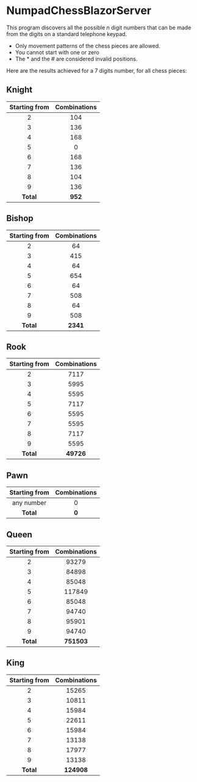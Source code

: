 # NumpadChessBlazorServer

This program discovers all the possible *n* digit numbers that can be made from the digits on a standard telephone keypad.  
- Only movement patterns of the chess pieces are allowed.
- You cannot start with one or zero
- The * and the # are considered invalid positions.

Here are the results achieved for a 7 digits number, for all chess pieces:
## Knight

|Starting from|Combinations|
|:-------------:|:----------------------:|
|2|104|
|3|136|
|4|168|
|5|0|
|6|168|
|7|136|
|8|104|
|9|136|
|**Total** |**952**|

## Bishop

|Starting from|Combinations|
|:-------------:|:----------------------:|
|2|64|
|3|415|
|4|64|
|5|654|
|6|64|
|7|508|
|8|64|
|9|508|
|**Total**|**2341**|

## Rook

|Starting from|Combinations|
|:-------------:|:----------------------:|
|2|7117|
|3|5995|
|4|5595|
|5|7117|
|6|5595|
|7|5595|
|8|7117|
|9|5595|
|**Total**|**49726**|

## Pawn

|Starting from|Combinations|
|:-------------:|:----------------------:|
|any number|0|
|**Total**|**0**|

## Queen

|Starting from|Combinations|
|:-------------:|:----------------------:|
|2|93279|
|3|84898|
|4|85048|
|5|117849|
|6|85048|
|7|94740|
|8|95901|
|9|94740|
|**Total**|**751503**|

## King

|Starting from|Combinations|
|:-------------:|:----------------------:|
|2|15265|
|3|10811|
|4|15984|
|5|22611|
|6|15984|
|7|13138|
|8|17977|
|9|13138|
|**Total**|**124908**|









